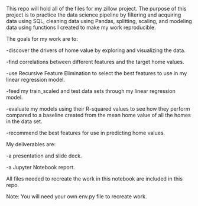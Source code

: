 This repo will hold all of the files for my zillow project. The purpose of this project is to practice the data science pipeline by filtering and acquiring data using SQL, cleaning data using Pandas, splitting, scaling, and modeling data using functions I created to make my work reproducible. 

The goals for my work are to:

-discover the drivers of home value by exploring and visualizing the data.

-find correlations between different features and the target home values.

-use Recursive Feature Elimination to select the best features to use in my linear regression model.

-feed my train_scaled and test data sets through my linear regression model.

-evaluate my models using their R-squared values to see how they perform compared to a baseline created from the mean home value of all the homes in the data set.

-recommend the best features for use in predicting home values.

My deliverables are:

-a presentation and slide deck.

-a Jupyter Notebook report.

All files needed to recreate the work in this notebook are included in this repo.

Note: You will need your own env.py file to recreate work.
